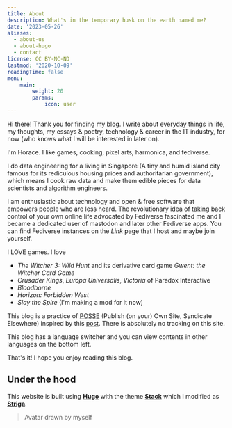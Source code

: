```yaml
---
title: About
description: What's in the temporary husk on the earth named me?
date: '2023-05-26'
aliases:
  - about-us
  - about-hugo
  - contact
license: CC BY-NC-ND
lastmod: '2020-10-09'
readingTime: false
menu:
    main: 
        weight: 20
        params:
            icon: user
---
```


Hi there! Thank you for finding my blog. I write about everyday things in life, my thoughts, my essays & poetry, technology & career in the IT industry, for now (who knows what I will be interested in later on).

I'm Horace. I like games, cooking, pixel arts, harmonica, and fediverse.

I do data engineering for a living in Singapore (A tiny and humid island city famous for its rediculous housing prices and authoritarian government), which means I cook raw data and make them edible pieces for data scientists and algorithm engineers.

I am enthusiastic about technology and open & free software that empowers people who are less heard. The revolutionary idea of taking back control of your own online life advocated by Fediverse fascinated me and I became a dedicated user of mastodon and later other Fediverse apps. You can find Fediverse instances on the *Link* page that I host and maybe join yourself.

I LOVE games. I love

- *The Witcher 3: Wild Hunt* and its derivative card game *Gwent: the Witcher Card Game*
- *Crusader Kings*, *Europa Universalis*, *Victoria* of Paradox Interactive
- *Bloodborne*
- *Horizon: Forbidden West*
- *Slay the Spire* (I'm making a mod for it now)

This blog is a practice of [POSSE](https://indieweb.org/POSSE) (Publish (on your) Own Site, Syndicate Elsewhere) inspired by this [post](https://thewebisfucked.com/). There is absolutely no tracking on this site.

This blog has a language switcher and you can view contents in other languages on the bottom left.

That's it! I hope you enjoy reading this blog.

## Under the hood
This website is built using [**Hugo**](https://gohugo.io/) with the theme [**Stack**](https://github.com/CaiJimmy/hugo-theme-stack) which I modified as [**Striga**](https://github.com/horaceyoung/hugo-theme-striga).

> Avatar drawn by myself
